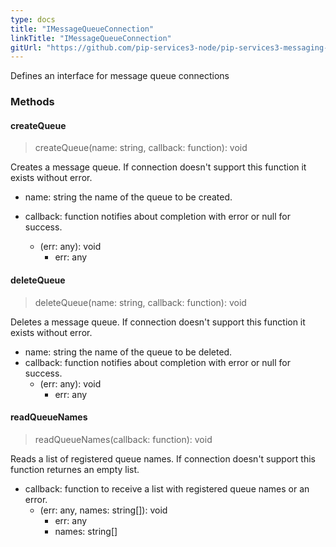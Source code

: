 ```yaml
---
type: docs
title: "IMessageQueueConnection"
linkTitle: "IMessageQueueConnection"
gitUrl: "https://github.com/pip-services3-node/pip-services3-messaging-node"
---
```


Defines an interface for message queue connections

### Methods

#### createQueue
> createQueue(name: string, callback: function): void

Creates a message queue. If connection doesn't support this function it exists without error.

- name: string the name of the queue to be created.

- callback: function notifies about completion with error or null for success. 
    - (err: any): void
        - err: any

#### deleteQueue
> deleteQueue(name: string, callback: function): void

Deletes a message queue. If connection doesn't support this function it exists without error.

- name: string the name of the queue to be deleted.
- callback: function notifies about completion with error or null for success.
    - (err: any): void
        - err: any

#### readQueueNames
> readQueueNames(callback: function): void

Reads a list of registered queue names. If connection doesn't support this function returnes an empty list.

- callback: function to receive a list with registered queue names or an error.
    - (err: any, names: string[]): void
        - err: any
        - names: string[]

